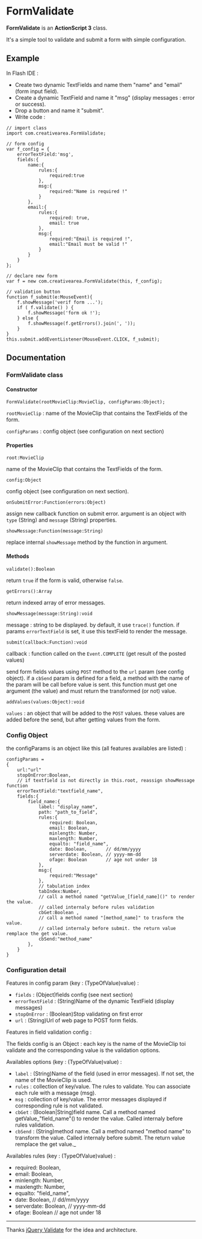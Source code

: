 # FormValidate

**FormValidate** is an **ActionScript 3** class.

It's a simple tool to validate and submit a form with simple configuration.


## Example

In Flash IDE :

  * Create two dynamic TextFields and name them "name" and "email" (form input field).
  * Create a dynamic TextField and name it "msg" (display messages : error or success).
  * Drop a button and name it "submit".
  * Write code :

```as3
// import class
import com.creativearea.FormValidate;

// form config
var f_config = {
	errorTextField:'msg',
	fields:{
		name:{
			rules:{
				required:true
			},
			msg:{
				required:"Name is required !"
			}
		},
		email:{
			rules:{
				required: true,
				email: true
			},
			msg:{
				required:"Email is required !",
				email:"Email must be valid !"
			}
		}
	}
};

// declare new form
var f = new com.creativearea.FormValidate(this, f_config);

// validation button
function f_submit(e:MouseEvent){
	f.showMessage('verif form ...');
	if ( f.validate() ) {
		f.showMessage('form ok !');
	} else {
		f.showMessage(f.getErrors().join(', '));
	}
}
this.submit.addEventListener(MouseEvent.CLICK, f_submit);
```


## Documentation

### FormValidate class ###

#### Constructor ####

```as3
FormValidate(rootMovieClip:MovieClip, configParams:Object);
```

`rootMovieClip` : name of the MovieClip that contains the TextFields of the form.

`configParams` : config object (see configuration on next section)

#### Properties ####

```as3
root:MovieClip
```

name of the MovieClip that contains the TextFields of the form.

```as3
config:Object
```

config object (see configuration on next section).

```as3
onSubmitError:Function(errors:Object)
```

assign new callback function on submit error. argument is an object with `type` (String) and `message` (String) properties.

```as3
showMessage:Function(message:String)
```

replace internal `showMessage` method by the function in argument.

#### Methods ####

```as3
validate():Boolean
```

return `true` if the form is valid, otherwise `false`.

```as3
getErrors():Array
```

return indexed array of error messages.

```as3
showMessage(message:String):void
```

message : string to be displayed. by default, it use `trace()` function. if params `errorTextField` is set, it use this textField to render the message.

```as3
submit(callback:Function):void
```

callback : function called on the `Event.COMPLETE` (get result of the posted values)

send form fields values using `POST` method to the `url` param (see config object). if a `cbSend` param is defined for a field, a method with the name of the param will be call before value is sent. this function must get one argument (the value) and must return the transformed (or not) value.

```as3
addValues(values:Object):void
```

`values` : an object that will be added to the `POST` values. these values are added before the send, but after getting values from the form.


### Config Object ###

the configParams is an object like this (all features availables are listed) :

```as3
configParams =
{
	url:"url"
	stopOnError:Boolean,
	// if textfield is not directly in this.root, reassign showMessage function
	errorTextField:"textfield_name",
	fields:{
		field_name:{
			label: "display_name",
			path: "path_to_field",
			rules:{
				required: Boolean,
				email: Boolean,
				minlength: Number,
				maxlength: Number,
				equalto: "field_name",
				date: Boolean,       // dd/mm/yyyy
				serverdate: Boolean, // yyyy-mm-dd
				ofage: Boolean       // age not under 18
			},
			msg:{
				required:"Message"
			},
			// tabulation index
			tabIndex:Number,
			// call a method named "getValue_[field_name]()" to render the value.
			// called internaly before rules validation
			cbGet:Boolean ,
			// call a method named "[method_name]" to trasform the value.
			// called internaly before submit. the return value remplace the get value.
			cbSend:"method_name"
		},
	}
}
```

### Configuration detail ###

Features in config param (key : (TypeOfValue)value) :

  * `fields` : (Object)fields config (see next section)
  * `errorTextField` : (String)Name of the dynamic TextField (display messages)
  * `stopOnError` : (Boolean)Stop validating on first error
  * `url` : (String)Url of web page to POST form fields.

Features in field validation config :

The fields config is an Object : each key is the name of the MovieClip toi validate and the corresponding value is the validation options.

Availables options (key : (TypeOfValue)value) :

  * `label` : (String)Name of the field (used in error messages). If not set, the name of the MovieClip is used.
  * `rules` : collection of key/value. The rules to validate. You can associate each rule with a message (msg).
  * `msg` : collection of key/value. The error messages displayed if corresponding rule is not validated.
  * `cbGet` : (Boolean|String)field name. Call a method named getValue_"field\_name"() to render the value. Called internaly before rules validation.
  * `cbSend` : (String)method name. Call a method named "method name" to transform the value. Called internaly before submit. The return value remplace the get value._

Availables rules (key : (TypeOfValue)value) :

  * required: Boolean,
  * email: Boolean,
  * minlength: Number,
  * maxlength: Number,
  * equalto: "field\_name",
  * date: Boolean, // dd/mm/yyyy
  * serverdate: Boolean, // yyyy-mm-dd
  * ofage: Boolean // age not under 18


---


Thanks [jQuery Validate](http://jqueryvalidation.org/) for the idea and architecture.
